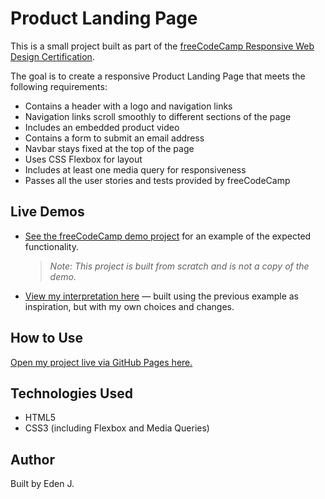 # Product Landing Page

This is a small project built as part of the [freeCodeCamp Responsive Web Design Certification](https://www.freecodecamp.org/learn/responsive-web-design/).

The goal is to create a responsive Product Landing Page that meets the following requirements:

- Contains a header with a logo and navigation links
- Navigation links scroll smoothly to different sections of the page
- Includes an embedded product video
- Contains a form to submit an email address
- Navbar stays fixed at the top of the page
- Uses CSS Flexbox for layout
- Includes at least one media query for responsiveness
- Passes all the user stories and tests provided by freeCodeCamp

## Live Demos

- [See the freeCodeCamp demo project](https://product-landing-page.freecodecamp.rocks/) for an example of the expected functionality.  
  > *Note: This project is built from scratch and is not a copy of the demo.*

- [View my interpretation here]() — built using the previous example as inspiration, but with my own choices and changes.

## How to Use

[Open my project live via GitHub Pages here.](https://edenjermendi.github.io/product-landing-page/)

## Technologies Used

- HTML5
- CSS3 (including Flexbox and Media Queries)

## Author

Built by Eden J.
